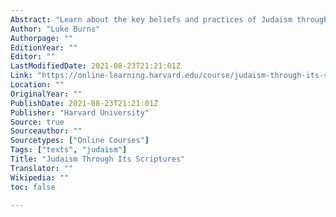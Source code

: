 ```yaml
---
Abstract: "Learn about the key beliefs and practices of Judaism through an examination of its sacred texts and their interpretation."
Author: "Luke Burns"
Authorpage: ""
EditionYear: ""
Editor: ""
LastModifiedDate: 2021-08-23T21:21:01Z
Link: "https://online-learning.harvard.edu/course/judaism-through-its-scriptures?delta=2"
Location: ""
OriginalYear: ""
PublishDate: 2021-08-23T21:21:01Z
Publisher: "Harvard University"
Source: true
Sourceauthor: ""
Sourcetypes: ["Online Courses"]
Tags: ["texts", "judaism"]
Title: "Judaism Through Its Scriptures"
Translator: ""
Wikipedia: ""
toc: false

---
```

